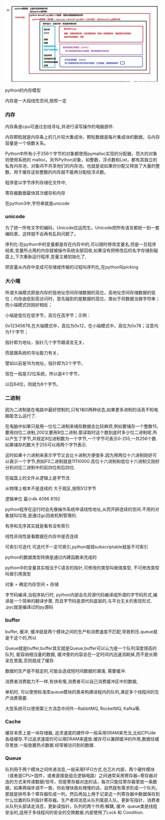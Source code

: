 ![内存模型](./img/1.jpg)


python的内存模型

内存是一大段线性空间,按照一定

### 内存

内存条是cpu可通过总线寻址,并进行读写操作的电脑部件.

内存颗粒就是内存条上的几片较大集成块，颗粒数据是每片集成块的数据，与内存容量是一个倍数关系。

Python中所有小于256个字节的对象都使用pymalloc实现的分配器，而大的对象则使用系统的 malloc。另外Python对象，如整数，浮点数和List，都有其独立的私有内存池，对象间不共享他们的内存池。也就是说如果你分配又释放了大量的整数，用于缓存这些整数的内存就不能再分配给浮点数。

 

程序是以字节序列存储在文件中,

寄存器数据最快其次缓存和内存

在python3中,字符串就是unicode

### unicode

为了统一所有文字的编码，Unicode应运而生。Unicode把所有语言都统一到一套编码里，这样就不会再有乱码问题了。

序列化:在python中的变量都是存在内存中的,可以随时修改变量名,但是一旦程序结束,变量所占用的内存就被操作系统全部回收,如果没有把修改后的名字存储到磁盘上,下次重新运行程序,变量又被初始化了,

把变量从内存中变成可存储或传输的过程叫序列化,在python叫picking

### 大小端

所谓大端模式即是内存的低地址空间存储数据的高位，高地址空间存储数据的低位；内存由低到高访问时，首先碰到的是数据的高位，类似于将数据当做字符串；而小端模式则刚好相反； 

小端是低位在低字节，高位在高字节；示例： 

0x12345678,在大端模式中，高位为0x12，在小端模式中，高位为0x78；注意均为1个字节；



指针即为地址，指针几个字节跟语言无关，

而是跟系统的寻址能力有关，

譬如以前是16为地址，指针即为2个字节，

现在一般是32位系统，所以是4个字节，

以后64位，则就为8个字节。

### 二进制

因为二进制是在电路中最好控制的,只有1和0两种状态,如果更多进制的话真不知电脑能怎么运行了.

在电脑中如果只是用一位位二进制来储存数据会比较麻烦,例如要储存一个整数15,要用四位二进制,200又要用8位二进制.那读取时这个数到底时多少位二进制呢.所以产生了字节,并规定8位进制数为一个字节,一个字节可表示0-255,一共256个数.如果储存的数大于255可以用两个字节表示.

这时如果十六进制来表示字节又会比十进制方便很多.因为用两位十六进制刚好可以表示一个字节,例如F0二进制就是11110000.高位十六进制和低位十六进制又刚好分别对应二进制中的前四位和后四位.



在磁盘上的文件从逻辑上是字节流.

从物理上根本不是连续的 大于扇区,按照512字节 

逻辑单位 最小4k 4096 8192

python程序在运行时会先像操作系统申请线性地址,从而开辟连续的空间.不用的对象就叫垃圾,是通过gc回收机制管理的.

有序和无序其实就是看有没有索引

线性非线性是看数据在内存中是否连续

可索引可迭代 可迭代不一定可索引,python报错subscriptable就是不可索引

python的数据类型转换是通过内建函数来完成的

python中的变量其实相当于C语言的指针,可修改的类型叫做值类型, 不可修改类型叫做引用类型

对象 = 确定内存空间 + 存储 

字节码编译,当程序执行时, python内部会先将源代码编译成所谓的字节码形式,编译是一个简单的翻译步骤, 而且字节码是源代码底层的,与平台无关的表现形式. .pyc就是编译过的py源码

### buffer

buffer, 缓冲, 缓冲就是两个模块之间的生产和消费速度不匹配,导致积压.queue就是干这个的,所以

Queue就是buffer,buffer其实就是Queue,buffer可以认为是一个队列深度很高的队列, 能容纳相当量的数据, 缓冲里的内容会在一定时间内迅速消耗掉,而不是长期呆在里面,否则就成了缓存.

数据的生产是不稳定的,可能会造成短时间数据的潮涌, 需要缓冲.

消费者消费能力不一样,有快有慢,消费者可以自己消费缓冲区中的数据,

单机时, 可以使用标准库queue模块的类来构建进程内的队列,满足多个线程间的生产消费需要.

大型系统可以使用第三方消息中间件--RabbitMQ, RocketMQ, Kafka等.

### Cache

缓存本质上是一块存储器, 追求速度的硬件中一般采用SRAM来充当,比如CPUde 各级缓存.不过追求速度的可以用DRAM来盛放.缓存可以兼顾缓冲的作用,数据往缓存里放.一般放置热点数据.经常被访问到的数据.

### Queue

队列用于两个模块之间传递消息,一般采用FIFO方式,在芯片内部，两个硬件模块（或者是CPU+固件，或者直接是组合逻辑电路）之间通常采用寄存器~寄存器对连的方式来传递数据/信号，但是寄存器对连的话，每次只能往寄存器里放一条数据，如果两端步调不一致，你处理快我处理慢的话，自然就有需求形成一个队列，那就是排布多个寄存器形成一列，然后再加上用于记录这一列寄存器中数据保存到什么位置的队列指针寄存器。生产者将消息从队列尾部入队，更新写指针，消费者从队列头部读走消息，更新读指针。队列的两个作用:解耦, 缓冲. queue类是线程安全的,适用于多线程间的安全的交换数据.内部使用了Lock 和 Condition.




